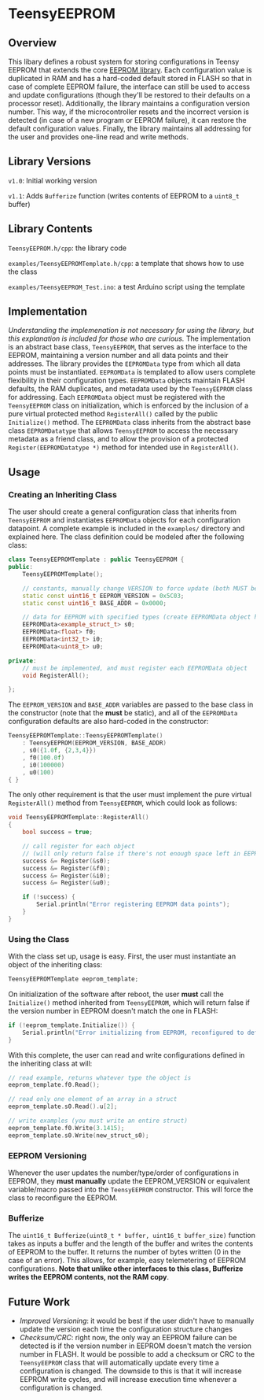# TeensyEEPROM

## Overview

This libary defines a robust system for storing configurations in Teensy EEPROM that extends the core [EEPROM library](https://www.arduino.cc/en/Reference/EEPROM). Each configuration value is duplicated in RAM and has a hard-coded default stored in FLASH so that in case of complete EEPROM failure, the interface can still be used to access and update configurations (though they'll be restored to their defaults on a processor reset). Additionally, the library maintains a configuration version number. This way, if the microcontroller resets and the incorrect version is detected (in case of a new program or EEPROM failure), it can restore the default configuration values. Finally, the library maintains all addressing for the user and provides one-line read and write methods.

## Library Versions

`v1.0`: Initial working version

`v1.1`: Adds `Bufferize` function (writes contents of EEPROM to a `uint8_t` buffer)

## Library Contents

`TeensyEEPROM.h/cpp`: the library code

`examples/TeensyEEPROMTemplate.h/cpp`: a template that shows how to use the class

`examples/TeensyEEPROM_Test.ino`: a test Arduino script using the template

## Implementation

*Understanding the implemenation is not necessary for using the library, but this explanation is included for those who are curious.* The implementation is an abstract base class, `TeensyEEPROM`, that serves as the interface to the EEPROM, maintaining a version number and all data points and their addresses. The library provides the `EEPROMData` type from which all data points must be instantiated. `EEPROMData` is templated to allow users complete flexibility in their configuration types. `EEPROMData` objects maintain FLASH defaults, the RAM duplicates, and metadata used by the `TeensyEEPROM` class for addressing. Each `EEPROMData` object must be registered with the `TeensyEEPROM` class on initialization, which is enforced by the inclusion of a pure virtual protected method `RegisterAll()` called by the public `Initialize()` method. The `EEPROMData` class inherits from the abstract base class `EEPROMDatatype` that allows `TeensyEEPROM` to access the necessary metadata as a friend class, and to allow the provision of a protected `Register(EEPROMDatatype *)` method for intended use in `RegisterAll()`.

## Usage

### Creating an Inheriting Class

The user should create a general configuration class that inherits from `TeensyEEPROM` and instantiates `EEPROMData` objects for each configuration datapoint. A complete example is included in the `examples/` directory and explained here. The class definition could be modeled after the following class:

```C++
class TeensyEEPROMTemplate : public TeensyEEPROM {
public:
    TeensyEEPROMTemplate();

    // constants, manually change VERSION to force update (both MUST be static)
    static const uint16_t EEPROM_VERSION = 0x5C03;
    static const uint16_t BASE_ADDR = 0x0000;

    // data for EEPROM with specified types (create EEPROMData object here for each)
    EEPROMData<example_struct_t> s0;
    EEPROMData<float> f0;
    EEPROMData<int32_t> i0;
    EEPROMData<uint8_t> u0;

private:
    // must be implemented, and must register each EEPROMData object
    void RegisterAll();

};
```

The `EEPROM_VERSION` and `BASE_ADDR` variables are passed to the base class in the constructor (note that the **must** be static), and all of the `EEPROMData` configuration defaults are also hard-coded in the constructor:

```C++
TeensyEEPROMTemplate::TeensyEEPROMTemplate()
    : TeensyEEPROM(EEPROM_VERSION, BASE_ADDR)
    , s0({1.0f, {2,3,4}})
    , f0(100.0f)
    , i0(100000)
    , u0(100)
{ }
```

The only other requirement is that the user must implement the pure virtual `RegisterAll()` method from `TeensyEEPROM`, which could look as follows:

```C++
void TeensyEEPROMTemplate::RegisterAll()
{
    bool success = true;

    // call register for each object
    // (will only return false if there's not enough space left in EEPROM)
    success &= Register(&s0);
    success &= Register(&f0);
    success &= Register(&i0);
    success &= Register(&u0);

    if (!success) {
        Serial.println("Error registering EEPROM data points");
    }
}
```

### Using the Class

With the class set up, usage is easy. First, the user must instantiate an object of the inheriting class:

```C++
TeensyEEPROMTemplate eeprom_template;
```

On initialization of the software after reboot, the user **must** call the `Initialize()` method inherited from `TeensyEEPROM`, which will return false if the version number in EEPROM doesn't match the one in FLASH:

```C++
if (!eeprom_template.Initialize()) {
    Serial.println("Error initializing from EEPROM, reconfigured to default");
}
```

With this complete, the user can read and write configurations defined in the inheriting class at will:

```C++
// read example, returns whatever type the object is
eeprom_template.f0.Read();

// read only one element of an array in a struct
eeprom_template.s0.Read().u[2];

// write examples (you must write an entire struct)
eeprom_template.f0.Write(3.1415);
eeprom_template.s0.Write(new_struct_s0);
```

### EEPROM Versioning

Whenever the user updates the number/type/order of configurations in EEPROM, they **must manually** update the EEPROM_VERSION or equivalent variable/macro passed into the `TeensyEEPROM` constructor. This will force the class to reconfigure the EEPROM.

### Bufferize

The `uint16_t Bufferize(uint8_t * buffer, uint16_t buffer_size)` function takes as inputs a buffer and the length of the buffer and writes the contents of EEPROM to the buffer. It returns the number of bytes written (0 in the case of an error). This allows, for example, easy telemetering of EEPROM configurations. **Note that unlike other interfaces to this class, Bufferize writes the EEPROM contents, not the RAM copy**.

## Future Work

* *Improved Versioning*: it would be best if the user didn't have to manually update the version each time the configuration structure changes
* *Checksum/CRC*: right now, the only way an EEPROM failure can be detected is if the version number in EEPROM doesn't match the version number in FLASH. It would be possible to add a checksum or CRC to the `TeensyEEPROM` class that will automatically update every time a configuration is changed. The downside to this is that it will increase EEPROM write cycles, and will increase execution time whenever a configuration is changed.